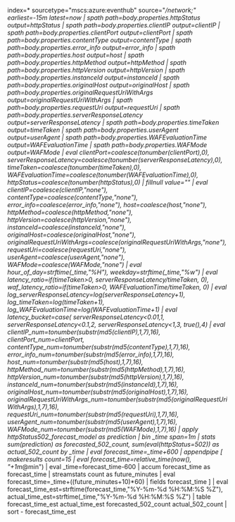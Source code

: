 index=* sourcetype="mscs:azure:eventhub" source="*/network;" earliest=-15m latest=now
| spath path=body.properties.httpStatus output=httpStatus
| spath path=body.properties.clientIP output=clientIP
| spath path=body.properties.clientPort output=clientPort
| spath path=body.properties.contentType output=contentType
| spath path=body.properties.error_info output=error_info
| spath path=body.properties.host output=host
| spath path=body.properties.httpMethod output=httpMethod
| spath path=body.properties.httpVersion output=httpVersion
| spath path=body.properties.instanceId output=instanceId
| spath path=body.properties.originalHost output=originalHost
| spath path=body.properties.originalRequestUriWithArgs output=originalRequestUriWithArgs
| spath path=body.properties.requestUri output=requestUri
| spath path=body.properties.serverResponseLatency output=serverResponseLatency
| spath path=body.properties.timeTaken output=timeTaken
| spath path=body.properties.userAgent output=userAgent
| spath path=body.properties.WAFEvaluationTime output=WAFEvaluationTime
| spath path=body.properties.WAFMode output=WAFMode
| eval clientPort=coalesce(tonumber(clientPort),0),
        serverResponseLatency=coalesce(tonumber(serverResponseLatency),0),
        timeTaken=coalesce(tonumber(timeTaken),0),
        WAFEvaluationTime=coalesce(tonumber(WAFEvaluationTime),0),
        httpStatus=coalesce(tonumber(httpStatus),0)
| fillnull value=""
| eval clientIP=coalesce(clientIP,"none"),
        contentType=coalesce(contentType,"none"),
        error_info=coalesce(error_info,"none"),
        host=coalesce(host,"none"),
        httpMethod=coalesce(httpMethod,"none"),
        httpVersion=coalesce(httpVersion,"none"),
        instanceId=coalesce(instanceId,"none"),
        originalHost=coalesce(originalHost,"none"),
        originalRequestUriWithArgs=coalesce(originalRequestUriWithArgs,"none"),
        requestUri=coalesce(requestUri,"none"),
        userAgent=coalesce(userAgent,"none"),
        WAFMode=coalesce(WAFMode,"none")
| eval hour_of_day=strftime(_time,"%H"),
        weekday=strftime(_time,"%w")
| eval latency_ratio=if(timeTaken>0, serverResponseLatency/timeTaken, 0),
        waf_latency_ratio=if(timeTaken>0, WAFEvaluationTime/timeTaken, 0)
| eval log_serverResponseLatency=log(serverResponseLatency+1),
        log_timeTaken=log(timeTaken+1),
        log_WAFEvaluationTime=log(WAFEvaluationTime+1)
| eval latency_bucket=case(
        serverResponseLatency<0.01,1,
        serverResponseLatency<0.1,2,
        serverResponseLatency<1,3,
        true(),4)
| eval clientIP_num=tonumber(substr(md5(clientIP),1,7),16),
        clientPort_num=clientPort,
        contentType_num=tonumber(substr(md5(contentType),1,7),16),
        error_info_num=tonumber(substr(md5(error_info),1,7),16),
        host_num=tonumber(substr(md5(host),1,7),16),
        httpMethod_num=tonumber(substr(md5(httpMethod),1,7),16),
        httpVersion_num=tonumber(substr(md5(httpVersion),1,7),16),
        instanceId_num=tonumber(substr(md5(instanceId),1,7),16),
        originalHost_num=tonumber(substr(md5(originalHost),1,7),16),
        originalRequestUriWithArgs_num=tonumber(substr(md5(originalRequestUriWithArgs),1,7),16),
        requestUri_num=tonumber(substr(md5(requestUri),1,7),16),
        userAgent_num=tonumber(substr(md5(userAgent),1,7),16),
        WAFMode_num=tonumber(substr(md5(WAFMode),1,7),16)
| apply httpStatus502_forecast_model as prediction
| bin _time span=1m
| stats sum(prediction) as forecasted_502_count, sum(eval(httpStatus=502)) as actual_502_count by _time
| eval forecast_time=_time+600
| appendpipe [
    makeresults count=15
    | eval forecast_time=relative_time(now(), "+1m*@min")
    | eval _time=forecast_time-600
    | accum forecast_time as forecast_time
    | streamstats count as future_minutes
    | eval forecast_time=_time+((future_minutes+10)*60)
    | fields forecast_time
]
| eval forecast_time_est=strftime(forecast_time,"%Y-%m-%d %H:%M:%S %Z"), actual_time_est=strftime(_time,"%Y-%m-%d %H:%M:%S %Z")
| table forecast_time_est actual_time_est forecasted_502_count actual_502_count
| sort - forecast_time_est